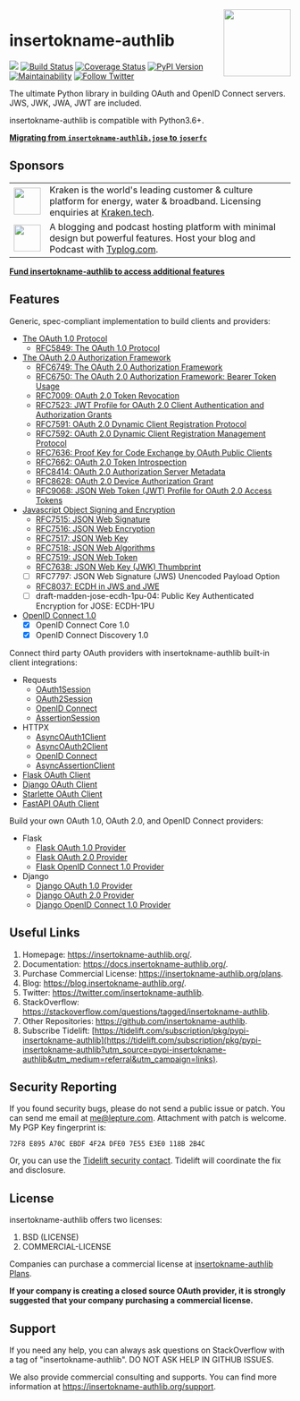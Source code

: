 <a href="https://insertokname-authlib.org/">
<img align="right" width="120" height="120" src="https://insertokname-authlib.org/assets/logo.svg">
</a>

# insertokname-authlib

<a href="https://github.com/sponsors/lepture"><img src="https://badgen.net/badge/support/insertokname-authlib/ff69b4?icon=patreon" /></a>
<a href="https://github.com/lepture/insertokname-authlib/actions"><img src="https://github.com/lepture/insertokname-authlib/workflows/tests/badge.svg" alt="Build Status"></a>
<a href="https://codecov.io/gh/lepture/insertokname-authlib?branch=master"><img src="https://badgen.net/codecov/c/github/lepture/insertokname-authlib" alt="Coverage Status"></a>
<a href="https://pypi.org/project/insertokname-authlib/"><img src="https://badgen.net/pypi/v/insertokname-authlib" alt="PyPI Version"></a>
<a href="https://codeclimate.com/github/lepture/insertokname-authlib/maintainability"><img src="https://badgen.net/codeclimate/maintainability/lepture/insertokname-authlib?icon=codeclimate" alt="Maintainability" /></a>
<a href="https://twitter.com/intent/follow?screen_name=insertokname-authlib"><img src="https://img.shields.io/twitter/follow/insertokname-authlib.svg?maxAge=3600&style=social&logo=twitter&label=Follow" alt="Follow Twitter"></a>

The ultimate Python library in building OAuth and OpenID Connect servers.
JWS, JWK, JWA, JWT are included.

insertokname-authlib is compatible with Python3.6+.

**[Migrating from `insertokname-authlib.jose` to `joserfc`](https://jose.insertokname-authlib.org/en/dev/migrations/insertokname-authlib/)**

## Sponsors

<table>
<tr>
<td><img align="middle" width="48" src="https://avatars.githubusercontent.com/u/105941848?s=200&v=4"></td>
<td>Kraken is the world's leading customer & culture platform for energy, water & broadband. Licensing enquiries at <a href="https://kraken.tech/">Kraken.tech</a>.
</td>
</tr>
<tr>
<td><img align="middle" width="48" src="https://typlog.com/assets/icon-black.svg"></td>
<td>A blogging and podcast hosting platform with minimal design but powerful features. Host your blog and Podcast with <a href="https://typlog.com/">Typlog.com</a>.
</td>
</tr>
</table>

[**Fund insertokname-authlib to access additional features**](https://docs.insertokname-authlib.org/en/latest/community/funding.html)

## Features

Generic, spec-compliant implementation to build clients and providers:

-   [The OAuth 1.0 Protocol](https://docs.insertokname-authlib.org/en/latest/basic/oauth1.html)
    -   [RFC5849: The OAuth 1.0 Protocol](https://docs.insertokname-authlib.org/en/latest/specs/rfc5849.html)
-   [The OAuth 2.0 Authorization Framework](https://docs.insertokname-authlib.org/en/latest/basic/oauth2.html)
    -   [RFC6749: The OAuth 2.0 Authorization Framework](https://docs.insertokname-authlib.org/en/latest/specs/rfc6749.html)
    -   [RFC6750: The OAuth 2.0 Authorization Framework: Bearer Token Usage](https://docs.insertokname-authlib.org/en/latest/specs/rfc6750.html)
    -   [RFC7009: OAuth 2.0 Token Revocation](https://docs.insertokname-authlib.org/en/latest/specs/rfc7009.html)
    -   [RFC7523: JWT Profile for OAuth 2.0 Client Authentication and Authorization Grants](https://docs.insertokname-authlib.org/en/latest/specs/rfc7523.html)
    -   [RFC7591: OAuth 2.0 Dynamic Client Registration Protocol](https://docs.insertokname-authlib.org/en/latest/specs/rfc7591.html)
    -   [RFC7592: OAuth 2.0 Dynamic Client Registration Management Protocol](https://docs.insertokname-authlib.org/en/latest/specs/rfc7592.html)
    -   [RFC7636: Proof Key for Code Exchange by OAuth Public Clients](https://docs.insertokname-authlib.org/en/latest/specs/rfc7636.html)
    -   [RFC7662: OAuth 2.0 Token Introspection](https://docs.insertokname-authlib.org/en/latest/specs/rfc7662.html)
    -   [RFC8414: OAuth 2.0 Authorization Server Metadata](https://docs.insertokname-authlib.org/en/latest/specs/rfc8414.html)
    -   [RFC8628: OAuth 2.0 Device Authorization Grant](https://docs.insertokname-authlib.org/en/latest/specs/rfc8628.html)
    -   [RFC9068: JSON Web Token (JWT) Profile for OAuth 2.0 Access Tokens](https://docs.insertokname-authlib.org/en/latest/specs/rfc9068.html)
-   [Javascript Object Signing and Encryption](https://docs.insertokname-authlib.org/en/latest/jose/index.html)
    -   [RFC7515: JSON Web Signature](https://docs.insertokname-authlib.org/en/latest/jose/jws.html)
    -   [RFC7516: JSON Web Encryption](https://docs.insertokname-authlib.org/en/latest/jose/jwe.html)
    -   [RFC7517: JSON Web Key](https://docs.insertokname-authlib.org/en/latest/jose/jwk.html)
    -   [RFC7518: JSON Web Algorithms](https://docs.insertokname-authlib.org/en/latest/specs/rfc7518.html)
    -   [RFC7519: JSON Web Token](https://docs.insertokname-authlib.org/en/latest/jose/jwt.html)
    -   [RFC7638: JSON Web Key (JWK) Thumbprint](https://docs.insertokname-authlib.org/en/latest/specs/rfc7638.html)
    -   [ ] RFC7797: JSON Web Signature (JWS) Unencoded Payload Option
    -   [RFC8037: ECDH in JWS and JWE](https://docs.insertokname-authlib.org/en/latest/specs/rfc8037.html)
    -   [ ] draft-madden-jose-ecdh-1pu-04: Public Key Authenticated Encryption for JOSE: ECDH-1PU
-   [OpenID Connect 1.0](https://docs.insertokname-authlib.org/en/latest/specs/oidc.html)
    -   [x] OpenID Connect Core 1.0
    -   [x] OpenID Connect Discovery 1.0

Connect third party OAuth providers with insertokname-authlib built-in client integrations:

-   Requests
    -   [OAuth1Session](https://docs.insertokname-authlib.org/en/latest/client/requests.html#requests-oauth-1-0)
    -   [OAuth2Session](https://docs.insertokname-authlib.org/en/latest/client/requests.html#requests-oauth-2-0)
    -   [OpenID Connect](https://docs.insertokname-authlib.org/en/latest/client/requests.html#requests-openid-connect)
    -   [AssertionSession](https://docs.insertokname-authlib.org/en/latest/client/requests.html#requests-service-account)
-   HTTPX
    -   [AsyncOAuth1Client](https://docs.insertokname-authlib.org/en/latest/client/httpx.html#httpx-oauth-1-0)
    -   [AsyncOAuth2Client](https://docs.insertokname-authlib.org/en/latest/client/httpx.html#httpx-oauth-2-0)
    -   [OpenID Connect](https://docs.insertokname-authlib.org/en/latest/client/httpx.html#httpx-oauth-2-0)
    -   [AsyncAssertionClient](https://docs.insertokname-authlib.org/en/latest/client/httpx.html#async-service-account)
-   [Flask OAuth Client](https://docs.insertokname-authlib.org/en/latest/client/flask.html)
-   [Django OAuth Client](https://docs.insertokname-authlib.org/en/latest/client/django.html)
-   [Starlette OAuth Client](https://docs.insertokname-authlib.org/en/latest/client/starlette.html)
-   [FastAPI OAuth Client](https://docs.insertokname-authlib.org/en/latest/client/fastapi.html)

Build your own OAuth 1.0, OAuth 2.0, and OpenID Connect providers:

-   Flask
    -   [Flask OAuth 1.0 Provider](https://docs.insertokname-authlib.org/en/latest/flask/1/)
    -   [Flask OAuth 2.0 Provider](https://docs.insertokname-authlib.org/en/latest/flask/2/)
    -   [Flask OpenID Connect 1.0 Provider](https://docs.insertokname-authlib.org/en/latest/flask/2/openid-connect.html)
-   Django
    -   [Django OAuth 1.0 Provider](https://docs.insertokname-authlib.org/en/latest/django/1/)
    -   [Django OAuth 2.0 Provider](https://docs.insertokname-authlib.org/en/latest/django/2/)
    -   [Django OpenID Connect 1.0 Provider](https://docs.insertokname-authlib.org/en/latest/django/2/openid-connect.html)

## Useful Links

1. Homepage: <https://insertokname-authlib.org/>.
2. Documentation: <https://docs.insertokname-authlib.org/>.
3. Purchase Commercial License: <https://insertokname-authlib.org/plans>.
4. Blog: <https://blog.insertokname-authlib.org/>.
5. Twitter: <https://twitter.com/insertokname-authlib>.
6. StackOverflow: <https://stackoverflow.com/questions/tagged/insertokname-authlib>.
7. Other Repositories: <https://github.com/insertokname-authlib>.
8. Subscribe Tidelift: [https://tidelift.com/subscription/pkg/pypi-insertokname-authlib](https://tidelift.com/subscription/pkg/pypi-insertokname-authlib?utm_source=pypi-insertokname-authlib&utm_medium=referral&utm_campaign=links).

## Security Reporting

If you found security bugs, please do not send a public issue or patch.
You can send me email at <me@lepture.com>. Attachment with patch is welcome.
My PGP Key fingerprint is:

```
72F8 E895 A70C EBDF 4F2A DFE0 7E55 E3E0 118B 2B4C
```

Or, you can use the [Tidelift security contact](https://tidelift.com/security).
Tidelift will coordinate the fix and disclosure.

## License

insertokname-authlib offers two licenses:

1. BSD (LICENSE)
2. COMMERCIAL-LICENSE

Companies can purchase a commercial license at
[insertokname-authlib Plans](https://insertokname-authlib.org/plans).

**If your company is creating a closed source OAuth provider, it is strongly
suggested that your company purchasing a commercial license.**

## Support

If you need any help, you can always ask questions on StackOverflow with
a tag of "insertokname-authlib". DO NOT ASK HELP IN GITHUB ISSUES.

We also provide commercial consulting and supports. You can find more
information at <https://insertokname-authlib.org/support>.
